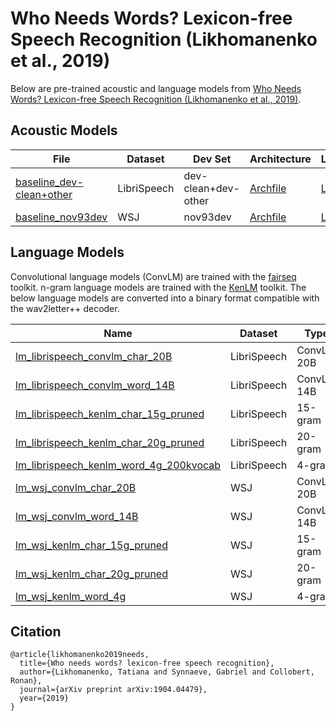 # Who Needs Words? Lexicon-free Speech Recognition (Likhomanenko et al., 2019)

Below are pre-trained acoustic and language models from [Who Needs Words? Lexicon-free Speech Recognition (Likhomanenko et al., 2019)](https://arxiv.org/abs/1904.04479).

## Acoustic Models
| File | Dataset | Dev Set | Architecture | Lexicon | Tokens |
| - | - | - | - | - | - |
| [baseline_dev-clean+other](https://dl.fbaipublicfiles.com/wav2letter/lexicon_free/librispeech/models/am/baseline_dev-clean%2Bother.bin) | LibriSpeech | dev-clean+dev-other | [Archfile](https://dl.fbaipublicfiles.com/wav2letter/lexicon_free/librispeech/am.arch) | [Lexicon](https://dl.fbaipublicfiles.com/wav2letter/lexicon_free/librispeech/lexicon.lst) | [Tokens](https://dl.fbaipublicfiles.com/wav2letter/lexicon_free/librispeech/tokens.lst) |
| [baseline_nov93dev](https://dl.fbaipublicfiles.com/wav2letter/lexicon_free/wsj/models/am/baseline_nov93dev.bin) | WSJ | nov93dev | [Archfile](https://dl.fbaipublicfiles.com/wav2letter/lexicon_free/wsj/am.arch) | [Lexicon](https://dl.fbaipublicfiles.com/wav2letter/lexicon_free/wsj/lexicon.lst) | [Tokens](https://dl.fbaipublicfiles.com/wav2letter/lexicon_free/wsj/tokens.lst) |


## Language Models

Convolutional language models (ConvLM) are trained with the [fairseq](https://github.com/pytorch/fairseq) toolkit. n-gram language models are trained with the [KenLM](https://github.com/kpu/kenlm) toolkit. The below language models are converted into a binary format compatible with the wav2letter++ decoder.

| Name |	Dataset | Type | Vocab |
| - | - | - | - |
[lm_librispeech_convlm_char_20B](https://dl.fbaipublicfiles.com/wav2letter/lexicon_free/librispeech/models/lm/lm_librispeech_convlm_char_20B.bin) | LibriSpeech | ConvLM 20B | [LM Vocab](https://dl.fbaipublicfiles.com/wav2letter/lexicon_free/librispeech/models/lm/lm_librispeech_convlm_char_20B.vocab)
[lm_librispeech_convlm_word_14B](https://dl.fbaipublicfiles.com/wav2letter/lexicon_free/librispeech/models/lm/lm_librispeech_convlm_word_14B.bin) | LibriSpeech | ConvLM 14B | [LM Vocab](https://dl.fbaipublicfiles.com/wav2letter/lexicon_free/librispeech/models/lm/lm_librispeech_convlm_word_14B.vocab)
[lm_librispeech_kenlm_char_15g_pruned](https://dl.fbaipublicfiles.com/wav2letter/lexicon_free/librispeech/models/lm/lm_librispeech_kenlm_char_15g_pruned.bin) | LibriSpeech | 15-gram | -
[lm_librispeech_kenlm_char_20g_pruned](https://dl.fbaipublicfiles.com/wav2letter/lexicon_free/librispeech/models/lm/lm_librispeech_kenlm_char_20g_pruned.bin) | LibriSpeech | 20-gram | -
[lm_librispeech_kenlm_word_4g_200kvocab](https://dl.fbaipublicfiles.com/wav2letter/lexicon_free/librispeech/models/lm/lm_librispeech_kenlm_word_4g_200kvocab.bin) | LibriSpeech | 4-gram | -
[lm_wsj_convlm_char_20B](https://dl.fbaipublicfiles.com/wav2letter/lexicon_free/wsj/models/lm/lm_wsj_convlm_char_20B.bin) | WSJ | ConvLM 20B | [LM Vocab](https://dl.fbaipublicfiles.com/wav2letter/lexicon_free/wsj/models/lm/lm_wsj_convlm_char_20B.vocab)
[lm_wsj_convlm_word_14B](https://dl.fbaipublicfiles.com/wav2letter/lexicon_free/wsj/models/lm/lm_wsj_convlm_word_14B.bin) | WSJ | ConvLM 14B | [LM Vocab](https://dl.fbaipublicfiles.com/wav2letter/lexicon_free/wsj/models/lm/lm_wsj_convlm_word_14B.vocab)
[lm_wsj_kenlm_char_15g_pruned](https://dl.fbaipublicfiles.com/wav2letter/lexicon_free/wsj/models/lm/lm_wsj_kenlm_char_15g_pruned.bin) | WSJ | 15-gram | -
[lm_wsj_kenlm_char_20g_pruned](https://dl.fbaipublicfiles.com/wav2letter/lexicon_free/wsj/models/lm/lm_wsj_kenlm_char_20g_pruned.bin) | WSJ | 20-gram | -
[lm_wsj_kenlm_word_4g](https://dl.fbaipublicfiles.com/wav2letter/lexicon_free/wsj/models/lm/lm_wsj_kenlm_word_4g.bin) | WSJ | 4-gram | -


## Citation
```
@article{likhomanenko2019needs,
  title={Who needs words? lexicon-free speech recognition},
  author={Likhomanenko, Tatiana and Synnaeve, Gabriel and Collobert, Ronan},
  journal={arXiv preprint arXiv:1904.04479},
  year={2019}
}
```
